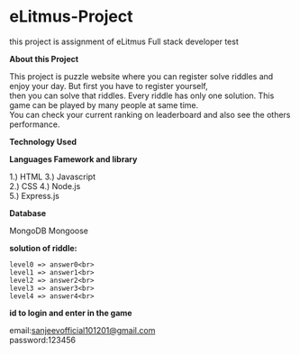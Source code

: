 # eLitmus-Project
this project is assignment of eLitmus Full stack developer test

**About this Project**

This project is puzzle website where you can register solve riddles and enjoy your day. But first you have to register yourself,<br>
then you can solve that riddles. Every riddle has only one solution. This game can be played by many people at same time.<br>
You can check your current ranking on leaderboard and also see the others performance.


**Technology Used**

**Languages Famework and library**

1.) HTML     3.) Javascript <br>
2.) CSS      4.) Node.js    <br>
5.) Express.js

**Database**

MongoDB  Mongoose

**solution of riddle:**

    level0 => answer0<br>
    level1 => answer1<br>
    level2 => answer2<br>
    level3 => answer3<br>
    level4 => answer4<br>
    
**id to login and enter in the game**

email:sanjeevofficial101201@gmail.com<br>
password:123456<br>
















 
